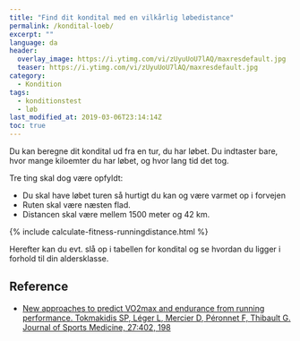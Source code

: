 ```yaml
---
title: "Find dit kondital med en vilkårlig løbedistance"
permalink: /kondital-loeb/
excerpt: ""
language: da
header:
  overlay_image: https://i.ytimg.com/vi/zUyuUoU7lAQ/maxresdefault.jpg
  teaser: https://i.ytimg.com/vi/zUyuUoU7lAQ/maxresdefault.jpg
category:
  - Kondition
tags:
  - konditionstest
  - løb
last_modified_at: 2019-03-06T23:14:14Z
toc: true
---
```


Du kan beregne dit kondital ud fra en tur, du har løbet. Du indtaster bare, hvor mange kiloemter du har løbet, og hvor lang tid det tog.

Tre ting skal dog være opfyldt:

- Du skal have løbet turen så hurtigt du kan og være varmet op i forvejen
- Ruten skal være næsten flad.
- Distancen skal være mellem 1500 meter og 42 km.

{% include calculate-fitness-runningdistance.html %}

Herefter kan du evt. slå op i tabellen for kondital og se hvordan du ligger i forhold til din aldersklasse.

## Reference

- [New approaches to predict VO2max and endurance from running performance. Tokmakidis SP, Léger L, Mercier D, Péronnet F, Thibault G. Journal of Sports Medicine, 27:402, 198](https://www.researchgate.net/profile/Luc_Leger/publication/19712663_New_approaches_to_predict_VO2max_and_endurance_from_running_performances_The_Journal_of_sports_medicine_and_physical_fitness_27_4_401-409_1988/links/54f5fa880cf27d8ed71d235f/New-approaches-to-predict-VO2max-and-endurance-from-running-performances-The-Journal-of-sports-medicine-and-physical-fitness-27-4-401-409-1988.pdf)

